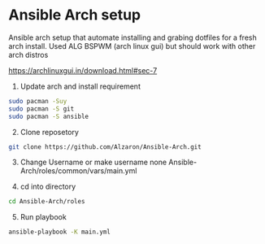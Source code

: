 
# Ansible Arch setup
Ansible arch setup that automate installing and grabing dotfiles for a fresh arch install.
Used ALG BSPWM (arch linux gui) but should work with other arch distros

https://archlinuxgui.in/download.html#sec-7

1. Update arch and install requirement
```sh
sudo pacman -Suy
sudo pacman -S git
sudo pacman -S ansible
```
2. Clone reposetory
```sh
git clone https://github.com/Alzaron/Ansible-Arch.git
```
3. Change Username or make username none Ansible-Arch/roles/common/vars/main.yml 

4. cd into directory
```sh
cd Ansible-Arch/roles
```
5. Run playbook
```sh
ansible-playbook -K main.yml
```

